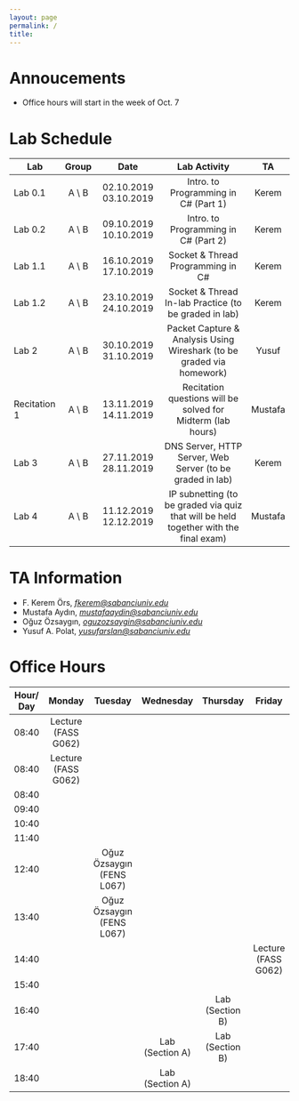 ```yaml
---
layout: page
permalink: /
title: 
---
```


# Annoucements
- Office hours will start in the week of Oct. 7

# Lab Schedule

| Lab          |  Group  |         Date          |                                     Lab Activity                                     |   TA    |
| ------------ | :-----: | :-------------------: | :----------------------------------------------------------------------------------: | :-----: |
| Lab 0.1      | A \\  B | 02.10.2019 03.10.2019 |                         Intro. to Programming in C# (Part 1)                         |  Kerem  |
| Lab 0.2      | A \\  B | 09.10.2019 10.10.2019 |                        Intro. to Programming in C#  (Part 2)                         |  Kerem  |
| Lab 1.1      | A \\  B | 16.10.2019 17.10.2019 |                          Socket & Thread Programming in C#                           |  Kerem  |
| Lab 1.2      | A \\  B | 23.10.2019 24.10.2019 |                Socket & Thread In-lab Practice (to be graded in lab)                 |  Kerem  |
| Lab 2        | A \\  B | 30.10.2019 31.10.2019 |        Packet Capture & Analysis Using Wireshark (to be graded via homework)         |  Yusuf  |
| Recitation 1 | A \\  B | 13.11.2019 14.11.2019 |             Recitation questions will be solved for Midterm (lab hours)              | Mustafa |
| Lab 3        | A \\  B | 27.11.2019 28.11.2019 |              DNS Server, HTTP Server, Web Server (to be graded in lab)               |  Kerem  |
| Lab 4        | A \\  B | 11.12.2019 12.12.2019 | IP subnetting (to be graded via quiz that will be held together with the final exam) | Mustafa |


# TA Information

- F. Kerem Örs, *fkerem@sabanciuniv.edu*
- Mustafa Aydın,  *mustafaaydin@sabanciuniv.edu*
- Oğuz Özsaygın, *oguzozsaygin@sabanciuniv.edu*  
- Yusuf A. Polat, *yusufarslan@sabanciuniv.edu*  

# Office Hours

| Hour/ Day |     **Monday**      |        **Tuesday**        |  **Wednesday**  |  **Thursday**   |     **Friday**      |
| :-------: | :-----------------: | :-----------------------: | :-------------: | :-------------: | :-----------------: |
|   08:40   | Lecture (FASS G062) |                           |                 |                 |                     |
|   08:40   | Lecture (FASS G062) |                           |                 |                 |                     |
|   08:40   |                     |                           |                 |                 |                     |
|   09:40   |                     |                           |                 |                 |                     |
|   10:40   |                     |                           |                 |                 |                     |
|   11:40   |                     |                           |                 |                 |                     |
|   12:40   |                     | Oğuz Özsaygın (FENS L067) |                 |                 |                     |
|   13:40   |                     | Oğuz Özsaygın (FENS L067) |                 |                 |                     |
|   14:40   |                     |                           |                 |                 | Lecture (FASS G062) |
|   15:40   |                     |                           |                 |                 |                     |
|   16:40   |                     |                           |                 | Lab (Section B) |                     |
|   17:40   |                     |                           | Lab (Section A) | Lab (Section B) |                     |
|   18:40   |                     |                           | Lab (Section A) |                 |                     |
